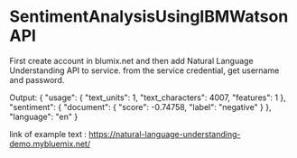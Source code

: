 # SentimentAnalysisUsingIBMWatsonAPI

First create account in blumix.net and then add Natural Language Understanding API to service. 
from the service credential, get username and password.


Output:
{
  "usage": {
    "text_units": 1,
    "text_characters": 4007,
    "features": 1
  },
  "sentiment": {
    "document": {
      "score": -0.74758,
      "label": "negative"
    }
  },
  "language": "en"
}

link of example text : https://natural-language-understanding-demo.mybluemix.net/

